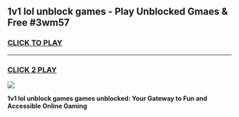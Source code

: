 
## 1v1 lol unblock games - Play Unblocked Gmaes & Free #3wm57
<h3>
<a href="https://news.freeplayer.one?title=1v1_lol_unblock_games&ref=03M">CLICK TO PLAY</a></h3>
<hr>

<h3>
<a href="https://news.freeplayer.one?title=1v1_lol_unblock_games&ref=03M">CLICK 2 PLAY</a>
  
</h3>

<a href="https://news.freeplayer.one?title=1v1_lol_unblock_games&ref=03M"><img src="https://clearcache.store/games.png"></a>


**1v1 lol unblock games games unblocked: Your Gateway to Fun and Accessible Online Gaming**
